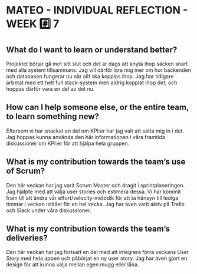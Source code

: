 # MATEO - INDIVIDUAL REFLECTION - WEEK :hash: 7

## What do I want to learn or understand better?
Projektet börjar gå mot sitt slut och det är dags att knyta ihop säcken snart med alla system tillsammans. 
Jag vill därför lära mig mer om hur backenden och databasen fungerar nu när allt ska kopplas ihop. 
Jag har tidigare arbetat med ett helt full stack-system men aldrig kopplat ihop det, och hoppas därför vara en del av det nu.

## How can I help someone else, or the entire team, to learn something new?
Eftersom vi har snackat en del om KPI:er har jag valt att sätta mig in i det. 
Jag hoppas kunna använda den här informationen i våra framtida diskussioner om KPI:er för att hjälpa hela gruppen.

## What is my contribution towards the team’s use of Scrum?
Den här veckan har jag varit Scrum Master och dragit i sprintplaneringen. 
Jag hjälpte med att välja user stories och estimera dessa. 
Vi har kommit fram till att ändra vår effort/velocity-metodik för att ta hänsyn till lediga timmar i veckan istället för en hel vecka.
Jag har även varit aktiv på Trello och Slack under våra diskussioner.

## What is my contribution towards the team’s deliveries?
Den här veckan har jag fortsatt en del med att integrera förra veckans User Story med hela appen och påbörjat en ny user story.
Jag har även gjort en design för att kunna välja mellan egen mugg eller låna.
